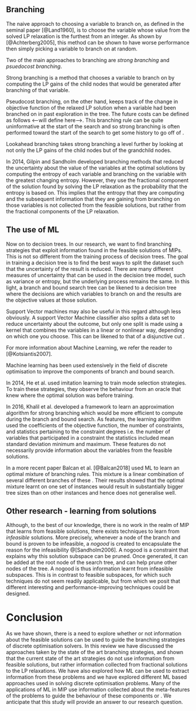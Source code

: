 <!--

- the aim of branching
- the naive method
  - as in 1960 (ref)
  - the issue with it (ref Acterberg 2005)
- various methods have been introduced since
  - pseudo-cost
  - strong branching
  - hybrid
  - reliability
  - lookahead
  - 

-->

## Branching

<!--Naive approach-->
The naive approach to choosing a variable to branch on, as defined in the seminal paper [@Land1960], is to choose the variable whose value from the solved LP relaxation is the furthest from an integer. As shown by [@Achterberg2005], this method can be shown to have worse performance then simply picking a variable to branch on at random.

Two of the main approaches to branching are *strong branching* and *psuedocost branching*. 
<!--Strong branching--><!--TODO: does not make any sense-->
Strong branching is a method that chooses a variable to branch on by computing the LP gains of the child nodes that would be generated after branching of that variable. 

<!--Pseudocost Branching-->
Pseudocost branching, on the other hand, keeps track of the change in objective function of the relaxed LP solution when a variable had been branched on in past exploration in the tree. The <!--is this meant to be pseudocosts?-->future costs can be defined as follows <--will define here-->. This branching rule can be quite uninformative at the start of the search and so strong branching is often performed toward the start of the search to get some history to go off of <!--note to self reword that sentence-->.

<!--Lookahead branching-->
Lookahead branching takes strong branching a level further by looking at not only the LP gains of the child nodes but of the grandchild nodes.
<!--Information Theoretic Branching-->
In 2014, Gilpin and Sandholm developed branching methods that reduced the uncertainty about the value of the variables at the optimal solutions by computing the entropy of each variable and branching on the variable with the greatest changing entropy. However, they use the fractional component of the solution found by solving the LP relaxation as the probability that the entropy is based on. This implies that the entropy that they are computing and the subsequent information that they are gaining from branching on those variables is not collected from the feasible solutions, but rather from the fractional components of the LP relaxation.

## The use of ML
<!--Decision Trees-->
Now on to decision trees<!--TODO: cite-->.
In our research, we want to find branching strategies that exploit information found in the feasible solutions of MIPs.
This is not so different from the training process of decision trees. The goal in training a decision tree is to find the best ways to split the dataset such that the uncertainty of the result is reduced. There are many different measures of uncertainty that can be used in the decision tree model, such as variance or entropy, but the underlying process remains the same. In this light, a branch and bound search tree can be likened to a decision tree where the decisions are which variables to branch on and the results are the objective values at those solution.

<!--SVMs-->
Support Vector machines<!--TODO: cite--> may also be useful in this regard although less obviously.
A support Vector Machine classifier also splits a data set to reduce uncertainty about the outcome, but only one split is made using a kernel<!--TODO: explain--> that combines the variables in a linear or nonlinear way, depending on which one you choose. This can be likened to that of a disjunctive cut <!--TODO: reference to disjunctive-->.
<!--refer to survey-->For more information about Machine Learning, we refer the reader to [@Kotsiantis2007].

<!--ML Review-->
Machine learning has been used extensively in the field of discrete optimisation to improve the components of branch and bound search.
<!--Learning to search-->
In 2014, He et al. used imitation learning to train mode selection strategies. To train these strategies, they observe the behaviour from an oracle that knew where the optimal solution was before training.<!--TODO: good/bad, pros/cons, how does it affect us?-->

<!--Approximation for strong branching-->
In 2016, Khalil et al. developed a framework to learn an approximation algorithm for strong branching which would be more efficient to compute during the branch and bound search. As features, the learning algorithm used the coefficients of the objective function, the number of constraints, and statistics pertaining to the constraint degrees i.e. the number of variables that participated in a constraint the statistics included mean standard deviation minimum and maximum. These features do not necessarily provide information about the variables from the feasible solutions.

<!--Balcan2018-->
In a more recent paper Balcan et al. [@Balcan2018] used ML to learn an optimal mixture of branching rules. This mixture is a linear combination of several different branches of these <!--include list them here!-->. Their results showed that the optimal mixture learnt on one set of instances would result in substantially bigger tree sizes than on other instances and hence does not generalise well.

## Other research - learning from solutions

<!--
Discuss in brief paragraphs:

- Learning from nogoods
- (possibly not) Genetic programming to guide search
- Local Impact search

-->

Although, to the best of our knowledge, there is no work in the realm of MIP that learns from feasible solutions, there exists techniques to learn from *infeasible* solutions.
More precisely, whenever a node of the branch and bound is proven to be infeasible, a *nogood* is created to encapsulate the reason for the infeasibility @[Sandholm2006].
A nogood is a constraint that explains why this solution subspace can be pruned.
Once generated, it can be added at the root node of the search tree, and can help prune other nodes of the tree.
A nogood is thus information learnt from infeasible subspaces.
This is in contrast to feasible subspaces, for which such techniques do not seem readily applicable, but from which we posit that different interesting and performance-improving techniques could be designed.


# Conclusion

As we have shown, there is a need to explore whether or not information about the feasible solutions can be used to guide the branching strategies of discrete optimisation solvers. In this review we have discussed the approaches taken by the state of the art branching strategies, and shown that the current state of the art strategies do not use information from feasible solutions, but rather information collected from fractional solutions to the LP relaxations. We have also explored how ML can be used to extract information from these problems and we have explored different ML based approaches used in solving discrete optimisation problems. Many of the applications of ML in MIP use information collected about the meta-features of the problems to guide the behaviour of these components or <!--TODO: talk about the results of the Balcan-->. We anticipate that this study will provide an answer to our research question.
